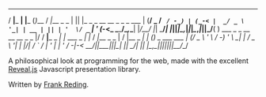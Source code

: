   ___         _       _       __           _  _
  / __|___  __| |___  (_)___  / _|___ _ _  | || |_  _ _ __  __ _ _ _  ___
 | (__/ _ \/ _` / -_) | (_-< |  _/ _ \ '_| | __ | || | '  \/ _` | ' \(_-<_
  \___\___/\__,_\___| |_/__/ |_| \___/_|   |_||_|\_,_|_|_|_\__,_|_||_/__( )
   ___         _           _      __           __  __         _    _    |/
  / __|___ _ _| |_ ___ _ _| |_   / _|___ _ _  |  \/  |__ _ __| |_ (_)_ _  ___ ___
 | (__/ _ \ ' \  _/ -_) ' \  _| |  _/ _ \ '_| | |\/| / _` / _| ' \| | ' \/ -_|_-<
  \___\___/_||_\__\___|_||_\__| |_| \___/_|   |_|  |_\__,_\__|_||_|_|_||_\___/__/

A philosophical look at programming for the web, made with the excellent [Reveal.js](https://github.com/hakimel/reveal.js) Javascript presentation library.

Written by [Frank Reding](http://twitter.com/mottokrosh).